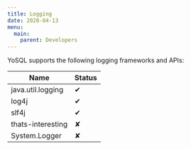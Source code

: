 ```yaml
---
title: Logging
date: 2020-04-13
menu:
  main:
    parent: Developers
---
```


YoSQL supports the following logging frameworks and APIs:

| Name              | Status |
|-------------------|--------|
| java.util.logging | ✔      |
| log4j             | ✔      |
| slf4j             | ✔      |
| thats-interesting | ✘      |
| System.Logger     | ✘      |

